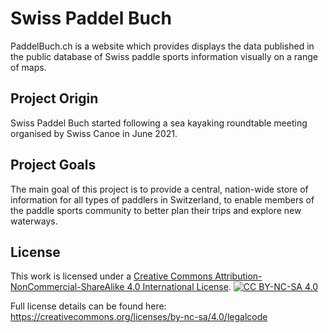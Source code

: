 # Swiss Paddel Buch

PaddelBuch.ch is a website which provides displays the data published in the public database of Swiss paddle sports information visually on a range of maps. 

## Project Origin
Swiss Paddel Buch started following a sea kayaking roundtable meeting organised by Swiss Canoe in June 2021.

## Project Goals
The main goal of this project is to provide a central, nation-wide store of information for all types of paddlers in Switzerland, to enable members of the paddle sports community to better plan their trips and explore new waterways.

## License
This work is licensed under a [Creative Commons Attribution-NonCommercial-ShareAlike 4.0 International License][cc-by-nc-sa].
[![CC BY-NC-SA 4.0][cc-by-nc-sa-image]][cc-by-nc-sa]

[cc-by-nc-sa]: http://creativecommons.org/licenses/by-nc-sa/4.0/
[cc-by-nc-sa-image]: https://licensebuttons.net/l/by-nc-sa/4.0/88x31.png
[cc-by-nc-sa-shield]: https://img.shields.io/badge/License-CC%20BY--NC--SA%204.0-lightgrey.svg

Full license details can be found here: https://creativecommons.org/licenses/by-nc-sa/4.0/legalcode